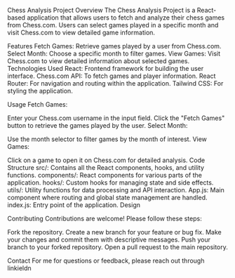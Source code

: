 Chess Analysis Project
Overview
The Chess Analysis Project is a React-based application that allows users to fetch and analyze their chess games from Chess.com. Users can select games played in a specific month and visit Chess.com to view detailed game information.

Features
Fetch Games: Retrieve games played by a user from Chess.com.
Select Month: Choose a specific month to filter games.
View Games: Visit Chess.com to view detailed information about selected games.
Technologies Used
React: Frontend framework for building the user interface.
Chess.com API: To fetch games and player information.
React Router: For navigation and routing within the application.
Tailwind CSS: For styling the application.

Usage
Fetch Games:

Enter your Chess.com username in the input field.
Click the "Fetch Games" button to retrieve the games played by the user.
Select Month:

Use the month selector to filter games by the month of interest.
View Games:

Click on a game to open it on Chess.com for detailed analysis.
Code Structure
src/: Contains all the React components, hooks, and utility functions.
components/: React components for various parts of the application.
hooks/: Custom hooks for managing state and side effects.
utils/: Utility functions for data processing and API interaction.
App.js: Main component where routing and global state management are handled.
index.js: Entry point of the application.
Design

Contributing
Contributions are welcome! Please follow these steps:

Fork the repository.
Create a new branch for your feature or bug fix.
Make your changes and commit them with descriptive messages.
Push your branch to your forked repository.
Open a pull request to the main repository.


Contact
For me for questions or feedback, please reach out through linkieldn



